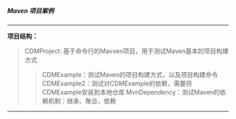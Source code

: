 ##### Maven 项目案例

----

**项目结构：**

>CDMProject: 基于命令行的Mavven项目，用于测试Maven基本的项目构建方式
>>CDMExample：测试Maven的项目构建方式，以及项目构建命令
>>CDMExample2：测试对CDMExample的依赖，需要将CDMExample安装到本地仓库
>MvnDependency：测试Maven的依赖机制：继承、聚合、依赖

----

